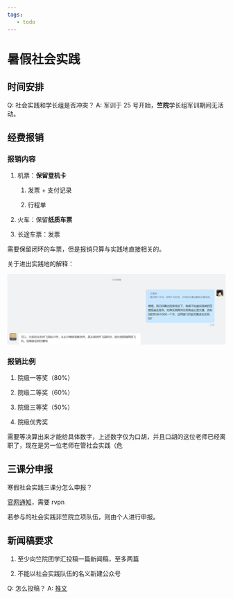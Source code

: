 ```yaml
---
tags:
   - todo
---
```


# 暑假社会实践

## 时间安排

Q: 社会实践和学长组是否冲突？
A: 军训于 25 号开始，**竺院**学长组军训期间无活动。

## 经费报销

### 报销内容

1. 机票：**保留登机卡**
   
   1. 发票 + 支付记录
   
   2. 行程单

2. 火车：保留**纸质车票**

3. 长途车票：发票

需要保留闭环的车票，但是报销只算与实践地直接相关的。

关于进出实践地的解释：

![](img/%E5%B1%8F%E5%B9%95%E6%88%AA%E5%9B%BE%202022-08-05%20174358.png)

### 报销比例

1. 院级一等奖（80%）

2. 院级二等奖（60%）

3. 院级三等奖（50%）

4. 院级优秀奖

需要等决算出来才能给具体数字，上述数字仅为口胡，并且口胡的这位老师已经离职了，现在是另一位老师在管社会实践（危

## 三课分申报

寒假社会实践三课分怎么申报？

[官网通知](http://office.ckc.zju.edu.cn/2022/0721/c35005a2605182/page.htm)，需要 rvpn

若参与的社会实践非竺院立项队伍，则由个人进行申报。

## 新闻稿要求

1. 至少向竺院团学汇投稿一篇新闻稿，至多两篇

2. 不能以社会实践队伍的名义新建公众号

Q: 怎么投稿？
A: [推文](https://mp.weixin.qq.com/s/SF_IQbwLypHl2XFN7KD7Pw)




